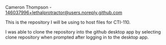 Cameron Thompson - 146037996+lethalprotractor@users.noreply.github.com

This is the repository I will be using to host files for CTI-110.

I was able to clone the repository into the github desktop app by selecting clone repository when prompted after logging in to the desktop app.
